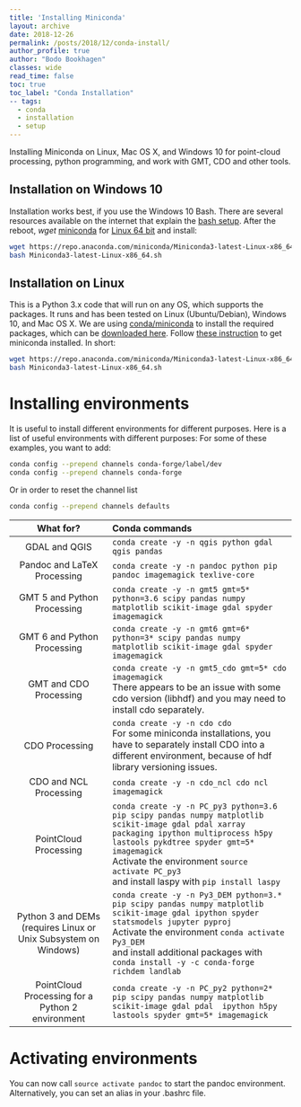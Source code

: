 ```yaml
---
title: 'Installing Miniconda'
layout: archive
date: 2018-12-26
permalink: /posts/2018/12/conda-install/
author_profile: true
author: "Bodo Bookhagen"
classes: wide
read_time: false
toc: true
toc_label: "Conda Installation"
-- tags:
  - conda
  - installation
  - setup
---
```


Installing Miniconda on Linux, Mac OS X, and Windows 10 for point-cloud processing, python programming, and work with GMT, CDO and other tools.

## Installation on Windows 10
Installation works best, if you use the Windows 10 Bash. There are several resources available on the internet that explain the [bash setup](https://www.windowscentral.com/how-install-bash-shell-command-line-windows-10).
After the reboot, *wget* [miniconda](https://conda.io/miniconda.html) for [Linux 64 bit](https://repo.anaconda.com/miniconda/Miniconda3-latest-Linux-x86_64.sh) and install:

```bash
wget https://repo.anaconda.com/miniconda/Miniconda3-latest-Linux-x86_64.sh
bash Miniconda3-latest-Linux-x86_64.sh
```

## Installation on Linux
This is a Python 3.x code that will run on any OS, which supports the packages. It runs and has been tested on Linux (Ubuntu/Debian), Windows 10, and Mac OS X. We are using [conda/miniconda](https://conda.io/docs/) to install the required packages, which can be [downloaded here](https://conda.io/miniconda.html). Follow [these instruction](https://conda.io/docs/user-guide/install/index.html) to get miniconda installed. In short:
```bash
wget https://repo.anaconda.com/miniconda/Miniconda3-latest-Linux-x86_64.sh
bash Miniconda3-latest-Linux-x86_64.sh
```

# Installing environments
It is useful to install different environments for different purposes. Here is a list of useful environments with different purposes:
For some of these examples, you want to add:
```bash
conda config --prepend channels conda-forge/label/dev
conda config --prepend channels conda-forge
```

Or in order to reset the channel list
```bash
conda config --prepend channels defaults
```

| What for? | Conda commands |
|:---------:|:--------------|
| GDAL and QGIS | ```conda create -y -n qgis python gdal qgis pandas``` |
| Pandoc and LaTeX Processing | ```conda create -y -n pandoc python pip pandoc imagemagick texlive-core``` |
| GMT 5 and Python Processing |```conda create -y -n gmt5 gmt=5* python=3.6 scipy pandas numpy matplotlib scikit-image gdal spyder imagemagick``` |
| GMT 6 and Python Processing |```conda create -y -n gmt6 gmt=6* python=3* scipy pandas numpy matplotlib scikit-image gdal spyder imagemagick``` |
| GMT and CDO Processing | ```conda create -y -n gmt5_cdo gmt=5* cdo imagemagick```<br>There appears to be an issue with some cdo version (libhdf) and you may need to install cdo separately.  |
| CDO Processing | ```conda create -y -n cdo cdo```<br>For some miniconda installations, you have to separately install CDO into a different environment, because of hdf library versioning issues. |
| CDO and NCL Processing | ```conda create -y -n cdo_ncl cdo ncl imagemagick```  |
| PointCloud Processing | ```conda create -y -n PC_py3 python=3.6 pip scipy pandas numpy matplotlib scikit-image gdal pdal xarray packaging ipython multiprocess h5py lastools pykdtree spyder gmt=5* imagemagick``` <br> Activate the environment ```source activate PC_py3``` <br> and install laspy with ```pip install laspy```|
| Python 3 and DEMs (requires Linux or Unix Subsystem on Windows) | ```conda create -y -n Py3_DEM python=3.* pip scipy pandas numpy matplotlib scikit-image gdal ipython spyder statsmodels jupyter pyproj``` <br> Activate the environment ```conda activate Py3_DEM``` <br> and install additional packages with ```conda install -y -c conda-forge richdem landlab``` |
| PointCloud Processing for a Python 2 environment | ```conda create -y -n PC_py2 python=2* pip scipy pandas numpy matplotlib scikit-image gdal pdal  ipython h5py lastools spyder gmt=5* imagemagick``` |

# Activating environments
You can now call ```source activate pandoc``` to start the pandoc environment. Alternatively, you can set an alias in your .bashrc file.

<script type="text/javascript"> DiscourseEmbed = { discourseUrl: 'https://discourse.up-rs-esp-3.geo.uni-potsdam.de/', discourseEmbedUrl: 'https://up-rs-esp.github.io/posts/2018/12/conda-install/' };
(function() { var d = document.createElement('script'); d.type = 'text/javascript'; d.async = true; d.src = DiscourseEmbed.discourseUrl + 'javascripts/embed.js'; (document.getElementsByTagName('head')[0] || document.getElementsByTagName('body')[0]).appendChild(d); })(); </script>

